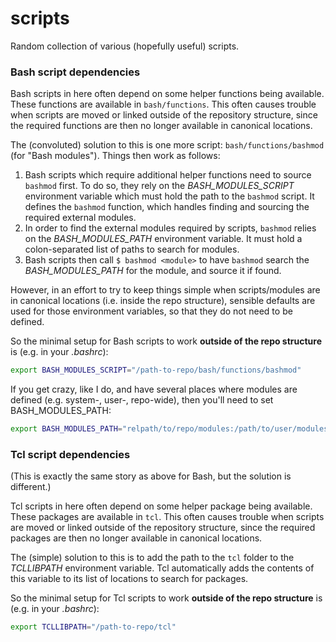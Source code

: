 scripts
=======

Random collection of various (hopefully useful) scripts.


### Bash script dependencies

Bash scripts in here often depend on some helper functions being available. These functions are available in ````bash/functions````.
This often causes trouble when scripts are moved or linked outside of the repository structure, since the required functions are then no longer available in canonical locations.

The (convoluted) solution to this is one more script: ````bash/functions/bashmod```` (for "Bash modules"). Things then work as follows:

1. Bash scripts which require additional helper functions need to source ````bashmod```` first. To do so, they rely on the _BASH_MODULES_SCRIPT_ environment variable which must hold the path to the ````bashmod```` script. It defines the ````bashmod```` function, which handles finding and sourcing the required external modules.
2. In order to find the external modules required by scripts, ````bashmod```` relies on the _BASH_MODULES_PATH_ environment variable. It must hold a colon-separated list of paths to search for modules.
3. Bash scripts then call ````$ bashmod <module>```` to have ````bashmod```` search the _BASH_MODULES_PATH_ for the module, and source it if found.

However, in an effort to try to keep things simple when scripts/modules are in canonical locations (i.e. inside the repo structure), sensible defaults are used for those environment variables, so that they do not need to be defined.

So the minimal setup for Bash scripts to work **outside of the repo structure** is (e.g. in your _.bashrc_):

````bash
export BASH_MODULES_SCRIPT="/path-to-repo/bash/functions/bashmod"
````

If you get crazy, like I do, and have several places where modules are defined (e.g. system-, user-, repo-wide), then you'll need to set BASH_MODULES_PATH:

````bash
export BASH_MODULES_PATH="relpath/to/repo/modules:/path/to/user/modules:/path/to/system/modules"
````


### Tcl script dependencies

(This is exactly the same story as above for Bash, but the solution is different.)

Tcl scripts in here often depend on some helper package being available. These packages are available in ````tcl````.
This often causes trouble when scripts are moved or linked outside of the repository structure, since the required packages are then no longer available in canonical locations.

The (simple) solution to this is to add the path to the ````tcl```` folder to the _TCLLIBPATH_ environment variable. Tcl automatically adds the contents of this variable to its list of locations to search for packages.

So the minimal setup for Tcl scripts to work **outside of the repo structure** is (e.g. in your _.bashrc_):

````bash
export TCLLIBPATH="/path-to-repo/tcl"
````

